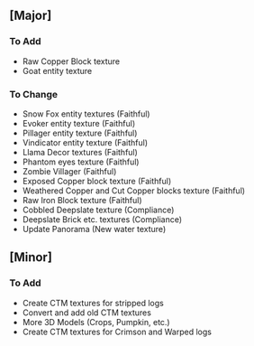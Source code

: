 ## [Major]
### To Add
- Raw Copper Block texture
- Goat entity texture

### To Change
- Snow Fox entity textures (Faithful)
- Evoker entity texture (Faithful)
- Pillager entity texture (Faithful)
- Vindicator entity texture (Faithful)
- Llama Decor textures (Faithful)
- Phantom eyes texture (Faithful)
- Zombie Villager (Faithful)
- Exposed Copper block texture (Faithful)
- Weathered Copper and Cut Copper blocks texture (Faithful)
- Raw Iron Block texture (Faithful)
- Cobbled Deepslate texture (Compliance)
- Deepslate Brick etc. textures (Compliance)
- Update Panorama (New water texture)

## [Minor]
### To Add
- Create CTM textures for stripped logs
- Convert and add old CTM textures
- More 3D Models (Crops, Pumpkin, etc.)
- Create CTM textures for Crimson and Warped logs
